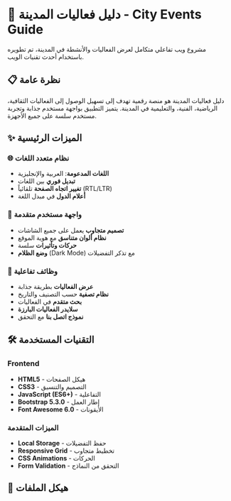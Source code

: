 # 🌆 دليل فعاليات المدينة - City Events Guide

مشروع ويب تفاعلي متكامل لعرض الفعاليات والأنشطة في المدينة، تم تطويره باستخدام أحدث تقنيات الويب.

## 📋 نظرة عامة

دليل فعاليات المدينة هو منصة رقمية تهدف إلى تسهيل الوصول إلى الفعاليات الثقافية، الرياضية، الفنية، والتعليمية في المدينة. يتميز التطبيق بواجهة مستخدم جذابة وتجربة مستخدم سلسة على جميع الأجهزة.

## ✨ الميزات الرئيسية

### 🌐 نظام متعدد اللغات
- **اللغات المدعومة**: العربية والإنجليزية
- **تبديل فوري** بين اللغات
- **تغيير اتجاه الصفحة** تلقائياً (RTL/LTR)
- **أعلام الدول** في مبدل اللغة

### 🎨 واجهة مستخدم متقدمة
- **تصميم متجاوب** يعمل على جميع الشاشات
- **نظام ألوان متناسق** مع هوية الموقع
- **حركات وتأثيرات** سلسة
- **وضع الظلام** (Dark Mode) مع تذكر التفضيلات

### 🔧 وظائف تفاعلية
- **عرض الفعاليات** بطريقة جذابة
- **نظام تصفية** حسب التصنيف والتاريخ
- **بحث متقدم** في الفعاليات
- **سلايدر الفعاليات البارزة**
- **نموذج اتصل بنا** مع التحقق

## 🛠 التقنيات المستخدمة

### Frontend
- **HTML5** - هيكل الصفحات
- **CSS3** - التصميم والتنسيق
- **JavaScript (ES6+)** - التفاعلية
- **Bootstrap 5.3.0** - إطار العمل
- **Font Awesome 6.0** - الأيقونات

### الميزات المتقدمة
- **Local Storage** - حفظ التفضيلات
- **Responsive Grid** - تخطيط متجاوب
- **CSS Animations** - الحركات
- **Form Validation** - التحقق من النماذج

## 📁 هيكل الملفات
